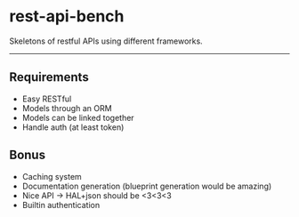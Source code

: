 rest-api-bench
==============

Skeletons of restful APIs using different frameworks.

---

Requirements
------------

- Easy RESTful
- Models through an ORM
- Models can be linked together
- Handle auth (at least token)

Bonus
-----

- Caching system
- Documentation generation (blueprint generation would be amazing)
- Nice API -> HAL+json should be <3<3<3
- Builtin authentication
